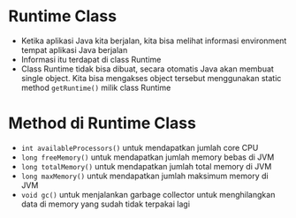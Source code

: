 # Runtime Class

- Ketika aplikasi Java kita berjalan, kita bisa melihat informasi environment tempat aplikasi Java berjalan
- Informasi itu terdapat di class Runtime
- Class Runtime tidak bisa dibuat, secara otomatis Java akan membuat single object. Kita bisa mengakses object tersebut menggunakan static method `getRuntime()` milik class Runtime

# Method di Runtime Class

- `int availableProcessors()` untuk mendapatkan jumlah core CPU
- `long freeMemory()` untuk mendapatkan jumlah memory bebas di JVM
- `long totalMemory()` untuk mendapatkan jumlah total memory di JVM
- `long maxMemory()` untuk mendapatkan jumlah maksimum memory di JVM
- `void gc()` untuk menjalankan garbage collector untuk menghilangkan data di memory yang sudah tidak terpakai lagi